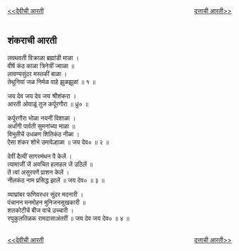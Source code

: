 <a href="/ganapati-aaratyaa/देवीची%20आरती.html" style="float: left;"><<देवीची आरती</a> <a href="/ganapati-aaratyaa/दत्ताची%20आरती.html" style="float: right;">दत्ताची आरती>></a>  

<br />
<br />

शंकराची आरती 
-----------
लवथवती विक्राळा ब्रह्मांडी माळा ।  
वीषें कंठ काळा त्रिनेत्रीं ज्वाळा ॥  
लावण्यसुंदर मस्तकीं बाळा ।  
तेथुनियां जळ निर्मळ वाहे झुळझूळां ॥ १ ॥  
  
जय देव जय देव जय श्रीशंकरा ।  
आरती ओवाळूं तुज कर्पूरगौरा ॥ ध्रु० ॥  
  
कर्पूरगौरा भोळा नयनीं विशाळा ।  
अर्धांगी पार्वती सुमनांच्या माळा ॥  
विभुतीचें उधळण शितिकंठ नीळा ।  
ऐसा शंकर शोभे उमावेल्हाळा ॥ जय देव० ॥ २ ॥  
  
देवीं दैत्यीं सागरमंथन पै केलें ।  
त्यामाजीं जें अवचित हलाहल जें उठिलें ॥  
तें त्वां असुरपणें प्राशन केलें ।  
नीलकंठ नाम प्रसिद्ध झालें ॥ जय देव० ॥ ३ ॥  
  
व्याघ्रांबर फणिवरधर सुंदर मदनारी ।  
पंचानन मनमोहन मुनिजनसुखकारी ॥  
शतकोटीचें बीज वाचे उच्चारी ।  
रघुकुलतिळक रामदासाअंतरीं ॥ जय देव जय देव० ॥ ४ ॥  
  
<br />
<a href="/ganapati-aaratyaa/देवीची%20आरती.html" style="float: left;"><<देवीची आरती</a> <a href="/ganapati-aaratyaa/दत्ताची%20आरती.html" style="float: right;">दत्ताची आरती>></a>

